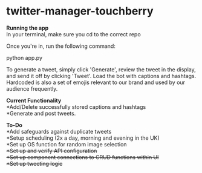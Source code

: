 # twitter-manager-touchberry

**Running the app** <br>
In your terminal, make sure you cd to the correct repo

Once you're in, run the following command:

python app.py

To generate a tweet, simply click 'Generate', review the tweet in the display, and send it off by clicking 'Tweet'. Load the bot with captions and hashtags. Hardcoded is also a set of emojis relevant to our brand and used by our audience frequently.


**Current Functionality**<br>
*Add/Delete successfully stored captions and hashtags<br>
*Generate and post tweets.<br>

**To-Do**<br>
*Add safeguards against duplicate tweets<br>
*Setup scheduling (2x a day, morning and evening in the UK)<br>
*Set up OS function for random image selection<br>
~~*Set up and verify API configuration <br>~~
~~*Set up component connections to CRUD functions within UI<br>~~
~~*Set up tweeting logic<br>~~
